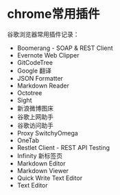 # chrome常用插件


谷歌浏览器常用插件记录：

* Boomerang - SOAP & REST Client
* Evernote Web Clipper
* GitCodeTree
* Google 翻译
* JSON Formatter
* Markdown Reader
* Octotree
* Sight
* 新浪微博图床
* 谷歌上网助手
* 谷歌访问助手
* Proxy SwitchyOmega
* OneTab
* Restlet Client - REST API Testing
* Infinity 新标签页
* Markdown Editor
* Markdown Viewer
* Quick Write Text Editor
* Text Editor




